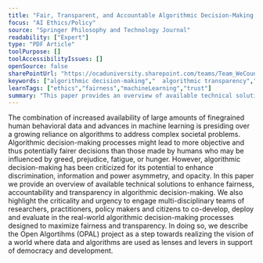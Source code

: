 ```yaml
---
title: "Fair, Transparent, and Accountable Algorithmic Decision-Making Processes"
focus: "AI Ethics/Policy"
source: "Springer Philosophy and Technology Journal"
readability: ["Expert"]
type: "PDF Article"
toolPurpose: []
toolAccessibilityIssues: []
openSource: false
sharePointUrl: "https://ocaduniversity.sharepoint.com/teams/Team_WeCount/Shared%20Documents/Resources%20and%20Tools/Literature%20(curated)/Fair,%20Transparent,%20and%20Accountable%20Algorithmic%20Decision-Making%20Processes.pdf"
keywords: ["algorithmic decision-making","  algorithmic transparency","  fairness","accountability"," social good"]
learnTags: ["ethics","fairness","machineLearning","trust"]
summary: "This paper provides an overview of available technical solutions to enhance fairness, accountability and transparency in algorithmic decision-making and highlights the criticality of engaging multidisciplinary teams to co-develop, deploy and evaluate algorithms designed to maximize fairness and transparency. "
---
```

The combination of increased availability of large amounts of finegrained human behavioral data and advances in machine learning is presiding over a growing reliance on algorithms to address complex societal problems. Algorithmic decision-making processes might lead to more objective and thus potentially fairer decisions than those made by humans who may be influenced by greed, prejudice, fatigue, or hunger. However, algorithmic decision-making has been criticized for its potential to enhance discrimination, information and power asymmetry, and opacity. In this paper we provide an overview of available technical solutions to enhance fairness, accountability and transparency in algorithmic decision-making. We also highlight the criticality and urgency to engage multi-disciplinary teams of researchers, practitioners, policy makers and citizens to co-develop, deploy and evaluate in the real-world algorithmic decision-making processes designed to maximize fairness and transparency. In doing so, we describe the Open Algortihms (OPAL) project as a step towards realizing the vision of a world where data and algorithms are used as lenses and levers in support of democracy and development.
